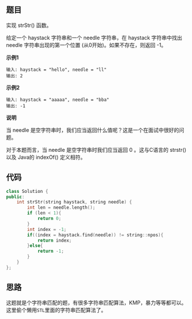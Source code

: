 ## 题目
实现 strStr() 函数。

给定一个 haystack 字符串和一个 needle 字符串，在 haystack 字符串中找出 needle 字符串出现的第一个位置 (从0开始)。如果不存在，则返回  -1。

**示例1**
```
输入: haystack = "hello", needle = "ll"
输出: 2
```

**示例2**
```
输入: haystack = "aaaaa", needle = "bba"
输出: -1
```

**说明**

当 needle 是空字符串时，我们应当返回什么值呢？这是一个在面试中很好的问题。

对于本题而言，当 needle 是空字符串时我们应当返回 0 。这与C语言的 strstr() 以及 Java的 indexOf() 定义相符。

## 代码
```C++
class Solution {
public:
    int strStr(string haystack, string needle) {
        int len = needle.length();
        if (len < 1){
            return 0;
        }
        int index = -1;
        if((index = haystack.find(needle)) != string::npos){
            return index;
        }else{
            return -1;
        }
    }
};
```
## 思路

这题就是个字符串匹配的题，有很多字符串匹配算法，KMP，暴力等等都可以。这里偷个懒用`STL`里面的字符串匹配算法了。